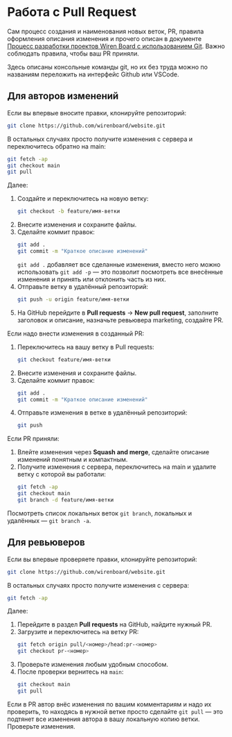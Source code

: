 # Работа с Pull Request

Сам процесс создания и наименования новых веток, PR, правила оформления описания изменения и прочего описан в документе [Процесс разработки проектов Wiren Board с использованием Git](https://github.com/wirenboard/codestyle/blob/master/workflow.md). Важно соблюдать правила, чтобы ваш PR приняли.

Здесь описаны консольные команды git, но их без труда можно по названиям переложить на интерфейс Github или VSCode.

## Для авторов изменений

Если вы впервые вносите правки, клонируйте репозиторий:

```bash
git clone https://github.com/wirenboard/website.git
```

В остальных случаях просто получите изменения с сервера и переключитесь обратно на main:

```bash
git fetch -ap
git checkout main
git pull
```

Далее:

1. Создайте и переключитесь на новую ветку:
   ```bash
   git checkout -b feature/имя-ветки
   ```
2. Внесите изменения и сохраните файлы.
3. Сделайте коммит правок:
   ```bash
   git add .
   git commit -m "Краткое описание изменений"
   ```
   `git add .` добавляет все сделанные изменения, вместо него можно использовать `git add -p` — это позволит посмотреть все внесённые изменения и принять или отклонить часть из них.
4. Отправьте ветку в удалённый репозиторий:
   ```bash
   git push -u origin feature/имя-ветки
   ```
5. На GitHub перейдите в **Pull requests** → **New pull request**, заполните заголовок и описание, назначьте ревьювера marketing, создайте PR.

Если надо внести изменения в созданный PR:

1. Переключитесь на вашу ветку в Pull requests:
   ```bash
   git checkout feature/имя-ветки
   ```
2. Внесите изменения и сохраните файлы.
3. Сделайте коммит правок:
   ```bash
   git add .
   git commit -m "Краткое описание изменений"
   ```
4. Отправьте изменения в ветке в удалённый репозиторий:
   ```bash
   git push
   ```

Если PR приняли:

1. Влейте изменения через **Squash and merge**, сделайте описание изменений понятным и компактным.
2. Получите изменения с сервера, переключитесь на main и удалите ветку с которой вы работали:
   ```bash
   git fetch -ap
   git checkout main
   git branch -d feature/имя-ветки
   ```

Посмотреть список локальных веток `git branch`, локальных и удалённых — `git branch -a`.

## Для ревьюверов

Если вы впервые проверяете правки, клонируйте репозиторий:

```bash
git clone https://github.com/wirenboard/website.git
```

В остальных случаях просто получите изменения с сервера:

```bash
git fetch -ap
```

Далее:

1. Перейдите в раздел **Pull requests** на GitHub, найдите нужный PR.
2. Загрузите и переключитесь на ветку PR:
   ```bash
   git fetch origin pull/<номер>/head:pr-<номер>
   git checkout pr-<номер>
   ```
3. Проверьте изменения любым удобным способом.
4. После проверки вернитесь на `main`:
   ```bash
   git checkout main
   git pull
   ```

Если в PR автор внёс изменения по вашим комментариям и надо их проверить, то находясь в нужной ветке просто сделайте `git pull` — это подтянет все изменения автора в вашу локальную копию ветки. Проверьте изменения.
